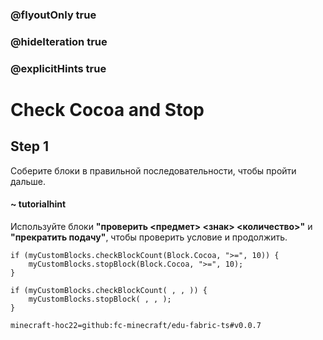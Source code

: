 ### @flyoutOnly true
### @hideIteration true
### @explicitHints true

# Check Cocoa and Stop

## Step 1
Соберите блоки в правильной последовательности, чтобы пройти дальше.

#### ~ tutorialhint
Используйте блоки **"проверить <предмет> <знак> <количество>"** и **"прекратить подачу"**, чтобы проверить условие и продолжить.

```ghost
if (myCustomBlocks.checkBlockCount(Block.Cocoa, ">=", 10)) {
    myCustomBlocks.stopBlock(Block.Cocoa, ">=", 10);
}
```

```template
if (myCustomBlocks.checkBlockCount( , , )) {
    myCustomBlocks.stopBlock( , , );
}
```

```package
minecraft-hoc22=github:fc-minecraft/edu-fabric-ts#v0.0.7
```

